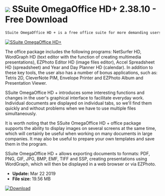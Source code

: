 # ![](https://cdn.softexe.net/static/icon/9/ssuite-omegaoffice-hd-8858.png) SSuite OmegaOffice HD+ 2.38.10 - Free Download

```sh
SSuite OmegaOffice HD + is a free office suite for more demanding users, which can be an interesting alternative to commercial Microsoft Office. Interestingly, the interface of individual applications has been enlarged to more clearly present the features, features and menus on Full HD displays and the latest Surface Pro tablets.
```
[![SSuite OmegaOffice HD+](https://gallery.dpcdn.pl/imgc/Tools/52402/g_-_420x350_1.5_-_x20140630235843_0.png)](https://softexe.net/win/business/office-suites/ssuite-omegaoffice-hd:hheh.html)

The office package includes the following programs: NetSurfer HD, WordGraph HD (text editor with the function of creating multimedia presentations), EZPhoto Editor HD (image files editor), Accel Spreadsheet HD (spreadsheet) and Year and Day Planner HD (calendar). In addition to these key tools, the user also has a number of bonus applications, such as: Tetris 2D, CleverNote PIM, Envelope Printer and EZPhoto Album and Presentation Viewer.
 
 SSuite OmegaOffice HD + introduces some interesting functions and changes in the user's graphical interface to facilitate everyday work. Individual documents are displayed on individual tabs, so we'll find them quickly and without problems when we have to use multiple files simultaneously.
 
 It is worth noting that the SSuite OmegaOffice HD + office package supports the ability to display images on several screens at the same time, which will certainly be useful when working on many documents in large companies. It may also be useful to prepare your own templates and save them in the program.
 
 SSuite OmegaOffice HD + allows exporting documents to formats: PDF, PNG, GIF, JPG, BMP, EMF, TIFF and SSP, creating presentations using WordGraph, which will then be displayed in a web browser or via EZPhoto.


- **Update:** Mar 22 2019
- **File size:** 19.56 MB

[![Download](https://cdn.softexe.net/static/img/download.png)](https://softexe.net/win/business/office-suites/ssuite-omegaoffice-hd:hheh.html)

